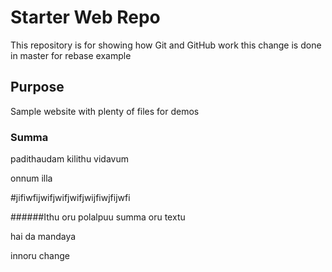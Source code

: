 # Starter Web Repo

This repository is for showing how Git and GitHub work 
this change is done in master for rebase example

## Purpose

Sample website with plenty of files for demos

### Summa 
padithaudam kilithu vidavum



onnum illa 


#jifiwfijwifjwifjwifjwijfiwjfijwfi


######Ithu oru polalpuu
summa oru textu

hai da mandaya

innoru change